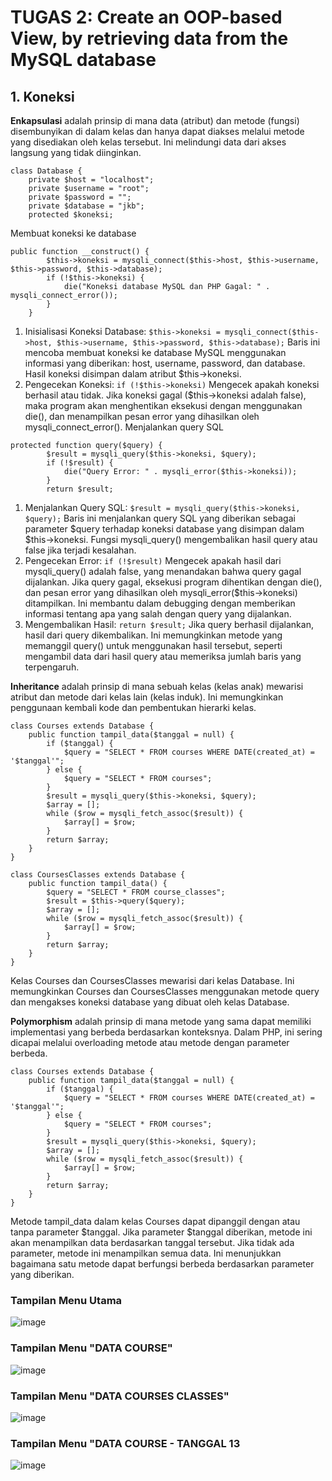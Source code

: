 # TUGAS 2: Create an OOP-based View, by retrieving data from the MySQL database
## 1. Koneksi
**Enkapsulasi** adalah prinsip di mana data (atribut) dan metode (fungsi) disembunyikan di dalam kelas dan hanya dapat diakses melalui metode yang disediakan oleh kelas tersebut. Ini melindungi data dari akses langsung yang tidak diinginkan.
```
class Database {
    private $host = "localhost";
    private $username = "root";
    private $password = "";
    private $database = "jkb";
    protected $koneksi;
```
Membuat koneksi ke database
```
public function __construct() {
        $this->koneksi = mysqli_connect($this->host, $this->username, $this->password, $this->database);
        if (!$this->koneksi) {
            die("Koneksi database MySQL dan PHP Gagal: " . mysqli_connect_error());
        }
    }
```
1. Inisialisasi Koneksi Database:
```$this->koneksi = mysqli_connect($this->host, $this->username, $this->password, $this->database);``` Baris ini mencoba membuat koneksi ke database MySQL menggunakan informasi yang diberikan: host, username, password, dan database. Hasil koneksi disimpan dalam atribut $this->koneksi.
2. Pengecekan Koneksi:
```if (!$this->koneksi)``` Mengecek apakah koneksi berhasil atau tidak. Jika koneksi gagal ($this->koneksi adalah false), maka program akan menghentikan eksekusi dengan menggunakan die(), dan menampilkan pesan error yang dihasilkan oleh mysqli_connect_error().
Menjalankan query SQL
```
protected function query($query) {
        $result = mysqli_query($this->koneksi, $query);
        if (!$result) {
            die("Query Error: " . mysqli_error($this->koneksi));
        }
        return $result;
```
1. Menjalankan Query SQL:
```$result = mysqli_query($this->koneksi, $query);``` Baris ini menjalankan query SQL yang diberikan sebagai parameter $query terhadap koneksi database yang disimpan dalam $this->koneksi. Fungsi mysqli_query() mengembalikan hasil query atau false jika terjadi kesalahan.
2. Pengecekan Error:
```if (!$result)``` Mengecek apakah hasil dari mysqli_query() adalah false, yang menandakan bahwa query gagal dijalankan. Jika query gagal, eksekusi program dihentikan dengan die(), dan pesan error yang dihasilkan oleh mysqli_error($this->koneksi) ditampilkan. Ini membantu dalam debugging dengan memberikan informasi tentang apa yang salah dengan query yang dijalankan.
3. Mengembalikan Hasil:
```return $result;``` Jika query berhasil dijalankan, hasil dari query dikembalikan. Ini memungkinkan metode yang memanggil query() untuk menggunakan hasil tersebut, seperti mengambil data dari hasil query atau memeriksa jumlah baris yang terpengaruh.

**Inheritance** adalah prinsip di mana sebuah kelas (kelas anak) mewarisi atribut dan metode dari kelas lain (kelas induk). Ini memungkinkan penggunaan kembali kode dan pembentukan hierarki kelas.
```
class Courses extends Database {
    public function tampil_data($tanggal = null) {
        if ($tanggal) {
            $query = "SELECT * FROM courses WHERE DATE(created_at) = '$tanggal'";
        } else {
            $query = "SELECT * FROM courses";
        }
        $result = mysqli_query($this->koneksi, $query);
        $array = [];
        while ($row = mysqli_fetch_assoc($result)) {
            $array[] = $row;
        }
        return $array;
    }
}

class CoursesClasses extends Database {
    public function tampil_data() {
        $query = "SELECT * FROM course_classes";
        $result = $this->query($query);
        $array = [];
        while ($row = mysqli_fetch_assoc($result)) {
            $array[] = $row;
        }
        return $array;
    }
}
```
Kelas Courses dan CoursesClasses mewarisi dari kelas Database. Ini memungkinkan Courses dan CoursesClasses menggunakan metode query dan mengakses koneksi database yang dibuat oleh kelas Database.

**Polymorphism** adalah prinsip di mana metode yang sama dapat memiliki implementasi yang berbeda berdasarkan konteksnya. Dalam PHP, ini sering dicapai melalui overloading metode atau metode dengan parameter berbeda.
```
class Courses extends Database {
    public function tampil_data($tanggal = null) {
        if ($tanggal) {
            $query = "SELECT * FROM courses WHERE DATE(created_at) = '$tanggal'";
        } else {
            $query = "SELECT * FROM courses";
        }
        $result = mysqli_query($this->koneksi, $query);
        $array = [];
        while ($row = mysqli_fetch_assoc($result)) {
            $array[] = $row;
        }
        return $array;
    }
}
```
Metode tampil_data dalam kelas Courses dapat dipanggil dengan atau tanpa parameter $tanggal. Jika parameter $tanggal diberikan, metode ini akan menampilkan data berdasarkan tanggal tersebut. Jika tidak ada parameter, metode ini menampilkan semua data. Ini menunjukkan bagaimana satu metode dapat berfungsi berbeda berdasarkan parameter yang diberikan.

### Tampilan Menu Utama
![image](https://github.com/user-attachments/assets/826bd70e-873d-46e5-8ea2-f05b3b210f47)
### Tampilan Menu "DATA COURSE"
![image](https://github.com/user-attachments/assets/7f84bdb5-ad8c-4e26-88b8-089147019dd7)
### Tampilan Menu "DATA COURSES CLASSES"
![image](https://github.com/user-attachments/assets/b65f91c1-aac5-4382-9fd9-b1dd0901cfce)
### Tampilan Menu "DATA COURSE - TANGGAL 13
![image](https://github.com/user-attachments/assets/bf5b68f8-d9d3-4a3e-9f2b-64a8f204c0c2)
